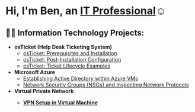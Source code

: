  <h1>Hi, I'm Ben, an <a href="https://www.linkedin.com/in/ruben-guerra-88bb84223/">IT Professional</a>☺</h1>

<h2>👨‍💻 Information Technology Projects:</h2>

- <b>osTicket (Help Desk Ticketing System)</b>
  - [osTicket: Prerequisites and Installation](https://github.com/rubenguerra2003/osticket-prereqs)
  - [osTicket: Post-Installation Configuration](https://github.com/rubenguerra2003/post-install-config-)
  - [osTicket: Ticket Lifecycle Examples](https://github.com/rubenguerra2003/ticket-lifecycle-)
- <b>Microsoft Azure</b>
  - [Establishing Active Directory within Azure VMs](https://github.com/rubenguerra2003/configure-ad)
  - [Network Security Groups (NSGs) and Inspecting Network Protocols](https://github.com/rubenguerra2003/azure-network-protocols-)
- <b>Virtual Private Network
  - [VPN Setup in Virtual Machine](https://github.com/rubenguerra2003/setting-up-vpn)



